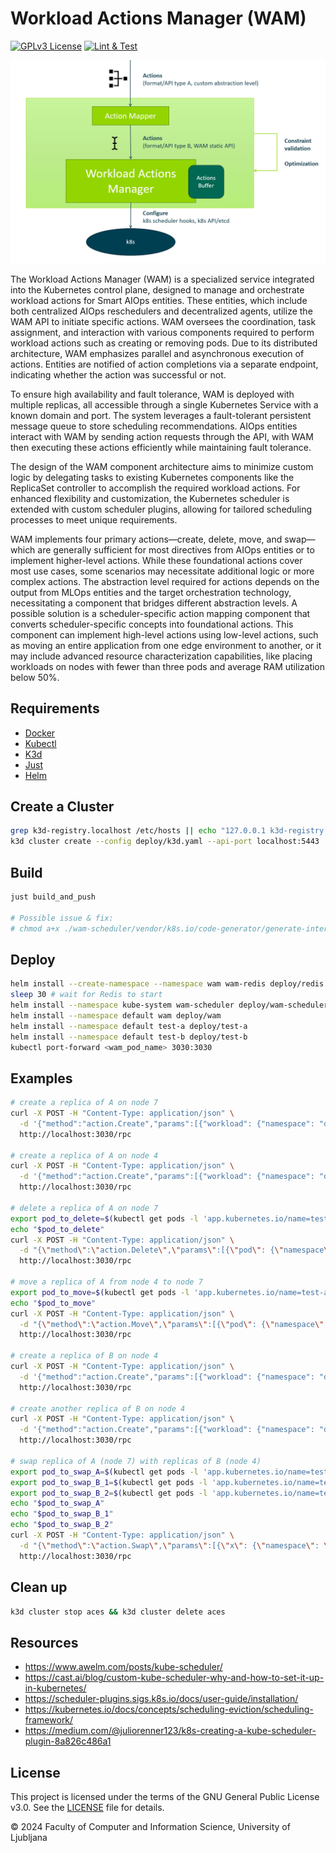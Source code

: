 # Workload Actions Manager (WAM)

[![GPLv3 License](https://img.shields.io/badge/License-GPLv3-blue.svg)](https://www.gnu.org/licenses/gpl-3.0)
[![Lint & Test](https://github.com/ACES-EU/workload-actions-manager/actions/workflows/lint_and_test.yaml/badge.svg?event=push)](https://github.com/ACES-EU/workload-actions-manager/actions/workflows/lint_and_test.yaml)

![architecture](docs/architecture.png)

The Workload Actions Manager (WAM) is a specialized service integrated into the Kubernetes control plane, designed to
manage and orchestrate workload actions for Smart AIOps entities. These entities, which include both centralized AIOps
reschedulers and decentralized agents, utilize the WAM API to initiate specific actions. WAM oversees the coordination,
task assignment, and interaction with various components required to perform workload actions such as creating or
removing pods. Due to its distributed architecture, WAM emphasizes parallel and asynchronous execution of actions.
Entities are notified of action completions via a separate endpoint, indicating whether the action was successful or
not.

To ensure high availability and fault tolerance, WAM is deployed with multiple replicas, all accessible through a single
Kubernetes Service with a known domain and port. The system leverages a fault-tolerant persistent message queue to store
scheduling recommendations. AIOps entities interact with WAM by sending action requests through the API, with WAM then
executing these actions efficiently while maintaining fault tolerance.

The design of the WAM component architecture aims to minimize custom logic by delegating tasks to existing Kubernetes
components like the ReplicaSet controller to accomplish the required workload actions. For enhanced flexibility and
customization, the Kubernetes scheduler is extended with custom scheduler plugins, allowing for tailored scheduling
processes to meet unique requirements.

WAM implements four primary actions—create, delete, move, and swap—which are generally sufficient for most directives
from AIOps entities or to implement higher-level actions. While these foundational actions cover most use cases, some
scenarios may necessitate additional logic or more complex actions. The abstraction level required for actions depends
on the output from MLOps entities and the target orchestration technology, necessitating a component that bridges
different abstraction levels. A possible solution is a scheduler-specific action mapping component that converts
scheduler-specific concepts into foundational actions. This component can implement high-level actions using low-level
actions, such as moving an entire application from one edge environment to another, or it may include advanced resource
characterization capabilities, like placing workloads on nodes with fewer than three pods and average RAM utilization
below 50%.

## Requirements

- [Docker](https://docs.docker.com/get-docker/)
- [Kubectl](https://kubernetes.io/docs/tasks/tools/#kubectl)
- [K3d](https://k3d.io/v5.2.2/#installation)
- [Just](https://github.com/casey/just?tab=readme-ov-file#installation)
- [Helm](https://helm.sh/docs/intro/install/)

## Create a Cluster

```bash
grep k3d-registry.localhost /etc/hosts || echo "127.0.0.1 k3d-registry.localhost" | sudo tee -a /etc/hosts
k3d cluster create --config deploy/k3d.yaml --api-port localhost:5443
```

## Build

```bash
just build_and_push

# Possible issue & fix:
# chmod a+x ./wam-scheduler/vendor/k8s.io/code-generator/generate-internal-groups.sh
```

## Deploy

```bash
helm install --create-namespace --namespace wam wam-redis deploy/redis
sleep 30 # wait for Redis to start
helm install --namespace kube-system wam-scheduler deploy/wam-scheduler
helm install --namespace default wam deploy/wam
helm install --namespace default test-a deploy/test-a
helm install --namespace default test-b deploy/test-b
kubectl port-forward <wam_pod_name> 3030:3030
```

## Examples

```bash
# create a replica of A on node 7
curl -X POST -H "Content-Type: application/json" \
  -d '{"method":"action.Create","params":[{"workload": {"namespace": "default", "apiVersion": "apps/v1", "kind": "Deployment", "name": "test-a"}, "node": {"name": "ip-172-31-41-133"}}], "id":"1"}' \
  http://localhost:3030/rpc
  
# create a replica of A on node 4
curl -X POST -H "Content-Type: application/json" \
  -d '{"method":"action.Create","params":[{"workload": {"namespace": "default", "apiVersion": "apps/v1", "kind": "Deployment", "name": "test-a"}, "node": {"name": "k3d-aces-agent-4"}}], "id":"1"}' \
  http://localhost:3030/rpc

# delete a replica of A on node 7
export pod_to_delete=$(kubectl get pods -l 'app.kubernetes.io/name=test-a' -o wide | grep 'k3d-aces-agent-7' | awk '{print $1}' | head -n 1)
echo "$pod_to_delete"
curl -X POST -H "Content-Type: application/json" \
  -d "{\"method\":\"action.Delete\",\"params\":[{\"pod\": {\"namespace\": \"default\", \"name\": \"$pod_to_delete\"}}], \"id\":\"1\"}" \
  http://localhost:3030/rpc

# move a replica of A from node 4 to node 7
export pod_to_move=$(kubectl get pods -l 'app.kubernetes.io/name=test-a' -o wide | grep 'k3d-aces-agent-4' | awk '{print $1}' | head -n 1)
echo "$pod_to_move"
curl -X POST -H "Content-Type: application/json" \
  -d "{\"method\":\"action.Move\",\"params\":[{\"pod\": {\"namespace\": \"default\", \"name\": \"$pod_to_move\"}, \"node\": {\"name\": \"k3d-aces-agent-7\"}}], \"id\":\"1\"}" \
  http://localhost:3030/rpc
  
# create a replica of B on node 4
curl -X POST -H "Content-Type: application/json" \
  -d '{"method":"action.Create","params":[{"workload": {"namespace": "default", "apiVersion": "apps/v1", "kind": "Deployment", "name": "test-b"}, "node": {"name": "k3d-aces-agent-4"}}], "id":"1"}' \
  http://localhost:3030/rpc

# create another replica of B on node 4
curl -X POST -H "Content-Type: application/json" \
  -d '{"method":"action.Create","params":[{"workload": {"namespace": "default", "apiVersion": "apps/v1", "kind": "Deployment", "name": "test-b"}, "node": {"name": "k3d-aces-agent-4"}}], "id":"1"}' \
  http://localhost:3030/rpc

# swap replica of A (node 7) with replicas of B (node 4)
export pod_to_swap_A=$(kubectl get pods -l 'app.kubernetes.io/name=test-a' -o wide | grep 'k3d-aces-agent-7' | awk '{print $1}' | head -n 1)
export pod_to_swap_B_1=$(kubectl get pods -l 'app.kubernetes.io/name=test-b' -o wide | grep 'k3d-aces-agent-4' | awk '{print $1}' | sort | head -n 1)
export pod_to_swap_B_2=$(kubectl get pods -l 'app.kubernetes.io/name=test-b' -o wide | grep 'k3d-aces-agent-4' | awk '{print $1}' | sort | tail -n 1)
echo "$pod_to_swap_A"
echo "$pod_to_swap_B_1"
echo "$pod_to_swap_B_2"
curl -X POST -H "Content-Type: application/json" \
  -d "{\"method\":\"action.Swap\",\"params\":[{\"x\": {\"namespace\": \"default\", \"name\": \"$pod_to_swap_A\"}, \"y\": [{\"namespace\": \"default\", \"name\": \"$pod_to_swap_B_1\"}, {\"namespace\": \"default\", \"name\": \"$pod_to_swap_B_2\"}]}], \"id\": \"1\"}" \
  http://localhost:3030/rpc
```

## Clean up

``` bash
k3d cluster stop aces && k3d cluster delete aces
```

## Resources

- https://www.awelm.com/posts/kube-scheduler/
- https://cast.ai/blog/custom-kube-scheduler-why-and-how-to-set-it-up-in-kubernetes/
- https://scheduler-plugins.sigs.k8s.io/docs/user-guide/installation/
- https://kubernetes.io/docs/concepts/scheduling-eviction/scheduling-framework/
- https://medium.com/@juliorenner123/k8s-creating-a-kube-scheduler-plugin-8a826c486a1

## License

This project is licensed under the terms of the GNU General Public License v3.0. See the [LICENSE](LICENSE) file for
details.

© 2024 Faculty of Computer and Information Science, University of Ljubljana
